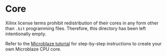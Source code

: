 # Core

Xilinx license terms prohibit redistribution of their cores in any form other than `.bit` programming files. Therefore, this directory has been left intentionally empty.

Refer to the [Microblaze tutorial](../README.md) for step-by-step instructions to create your own Microblaze CPU core.   
